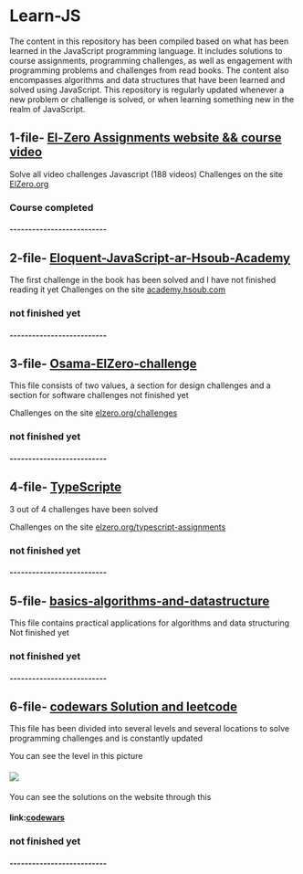 # Learn-JS
 
The content in this repository has been compiled based on what has been learned in the JavaScript programming language. It includes solutions to course assignments, programming challenges, as well as engagement with programming problems and challenges from read books. The content also encompasses algorithms and data structures that have been learned and solved using JavaScript. This repository is regularly updated whenever a new problem or challenge is solved, or when learning something new in the realm of JavaScript.

## 1-file- [El-Zero Assignments website && course video](https://github.com/AhmedOsama0js/Learn-JS/tree/main/El-Zero%20Assignments%20website%20%26%26%20cours%20video)

Solve all video challenges Javascript (188 videos)
 Challenges on the site [ElZero.org](https://elzero.org/category/assignments/javascript-bootcamp-assignments/)
### Course completed

#### --------------------------


## 2-file- [Eloquent-JavaScript-ar-Hsoub-Academy](https://github.com/AhmedOsama0js/Learn-JS/tree/main/Eloquent-JavaScript-ar-Hsoub-Academy)

The first challenge in the book has been solved and I have not finished reading it yet
 Challenges on the site [academy.hsoub.com](https://academy.hsoub.com/files/27-%D8%A7%D9%84%D8%A8%D8%B1%D9%85%D8%AC%D8%A9-%D8%A8%D9%84%D8%BA%D8%A9-%D8%AC%D8%A7%D9%81%D8%A7%D8%B3%D9%83%D8%B1%D8%A8%D8%AA/)
###  not finished yet

#### --------------------------


## 3-file- [Osama-ElZero-challenge](https://github.com/AhmedOsama0js/Learn-JS/tree/main/TypeScripte)

This file consists of two values, a section for design challenges and a section for software challenges
not finished yet

 Challenges on the site [elzero.org/challenges](https://elzero.org/category/challenges/)
###  not finished yet

#### --------------------------


## 4-file- [TypeScripte](https://github.com/AhmedOsama0js/Learn-JS/tree/main/Osama-ElZero-challenge)

3 out of 4 challenges have been solved

 Challenges on the site [elzero.org/typescript-assignments](https://elzero.org/category/assignments/typescript-assignments/)
###  not finished yet

#### --------------------------


## 5-file- [basics-algorithms-and-datastructure](https://github.com/AhmedOsama0js/Learn-JS/tree/main/basics-algorithms-and-datastructure)

This file contains practical applications for algorithms and data structuring
Not finished yet

###  not finished yet

#### --------------------------


## 6-file- [codewars Solution and leetcode](https://github.com/AhmedOsama0js/Learn-JS/tree/main/codewars%20Solution%20and%20leetcode)

This file has been divided into several levels and several locations to solve programming challenges and is constantly updated

You can see the level in this picture
#### <img src="https://www.codewars.com/users/Ahmed-Osama/badges/micro">
You can see the solutions on the website through this 
#### link:[codewars](https://www.codewars.com/users/Ahmed-Osama)
###  not finished yet

#### --------------------------

